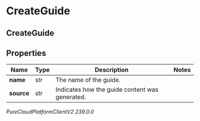 # CreateGuide

## CreateGuide

## Properties

|Name | Type | Description | Notes|
|------------ | ------------- | ------------- | -------------|
| **name** | str | The name of the guide. | |
| **source** | str | Indicates how the guide content was generated. | |



_PureCloudPlatformClientV2 239.0.0_
